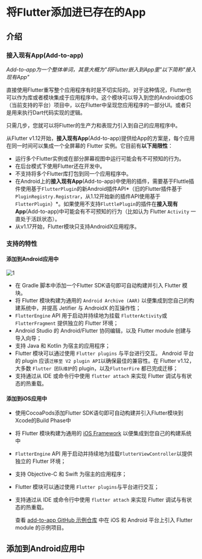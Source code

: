 # 将Flutter添加进已存在的App

## 介绍

### 接入现有App(Add-to-app)

*Add-to-app为一个整体单词，其意大概为"将Flutter嵌入到App里"以下简称"接入现有App"*

直接使用Flutter重写整个应用程序有时是不切实际的。对于这种情况，Flutter也可以作为库或者模块集成于应用程序中。这个模块可以导入到您的Android或iOS（当前支持的平台）项目中，以在Flutter中呈现您应用程序的一部分UI。或者只是用来执行Dart代码实现的逻辑。

只需几步，您就可以将Flutter的生产力和表现力引入到自己的应用程序中。

从Flutter v1.12开始，**接入现有App**(Add-to-app)提供给App的方案是，每个应用在同一时间可以集成一个全屏幕的 Flutter 实例。它目前有**以下局限性**：

* 运行多个Flutter实例或在部分屏幕视图中运行可能会有不可预知的行为。
* 在后台模式下使用Flutter还在开发中。
* 不支持将多个Flutter库打包到同一个应用程序中。
* 在Android上的**接入现有App**(Add-to-app)中使用的插件，需要基于Fluttle插件使用基于`FlutterPlugin`的新Android插件API*（旧的Flutter插件基于`PluginRegistry.Registrar`，从1.12开始新的插件API使用基于`FlutterPlugin`）*。如果使用不支持`FluttlePlugin`的插件在**接入现有App**(Add-to-app)中可能会有不可预知的行为（比如认为 Flutter `Activity` 一直处于活跃状态）。
* 从v1.17开始，Flutter模块只支持AndroidX应用程序。

### 支持的特性

#### 添加到Android应用中

![1](/images/add_flutter_to_existing_app/add_flutter_to_existing_app_1.gif)

- 在 Gradle 脚本中添加一个Flutter SDK语句即可自动构建并引入 Flutter 模块。
- 将 Flutter 模块构建为通用的 `Android Archive (AAR)` 以便集成到您自己的构建系统中，并提高 Jetifier 与 AndroidX 的互操作性；
- `FlutterEngine` API 用于启动并持续地为挂载 `FlutterActivity`或`FlutterFragment` 提供独立的 Flutter 环境；
- Android Studio 的 Android/Flutter 协同编辑，以及 Flutter module 创建与导入向导；
- 支持 Java 和 Kotlin 为宿主的应用程序；
- Flutter 模块可以通过使用 `Flutter plugins` 与平台进行交互。 Android 平台的 plugin 应该`迁移至 V2 plugin API`以确保最佳的兼容性。在 Flutter v1.12，大多数 `Flutter 团队维护`的 plugin，以及`FlutterFire` 都已完成迁移；
- 支持通过从 IDE 或命令行中使用 `flutter attach` 来实现 Flutter 调试与有状态的热重载。

#### 添加到iOS应用中

- 使用CocoaPods添加Flutter SDK语句即可自动构建并引入Flutter模块到Xcode的Build Phase中

- 将 Flutter 模块构建为通用的 [iOS Framework](https://developer.apple.com/library/archive/documentation/MacOSX/Conceptual/BPFrameworks/Concepts/WhatAreFrameworks.html) 以便集成到您自己的构建系统中

- `FlutterEngine` API 用于启动并持续地为挂载`FlutterViewController`以提供独立的 Flutter 环境；

- 支持 Objective-C 和 Swift 为宿主的应用程序；

- Flutter 模块可以通过使用 `Flutter plugins`与平台进行交互；

- 支持通过从 IDE 或命令行中使用 `flutter attach` 来实现 Flutter 调试与有状态的热重载。

  查看 [add-to-app GitHub 示例仓库](https://github.com/flutter/samples/tree/master/experimental/add_to_app) 中在 iOS 和 Android 平台上引入 Flutter module 的示例项目。
  
  

## 添加到Android应用中

